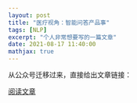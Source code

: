 ```yaml
---
layout: post
title: "医疗视角：智能问答产品事"
tags: [NLP]
excerpt: "个人非常想要写的一篇文章"
date: 2021-08-17 11:40:00
mathjax: true
---
```


从公众号迁移过来，直接给出文章链接：

[阅读文章](https://mp.weixin.qq.com/s/UWvRoHNIGEhS_VX88Ith2A)